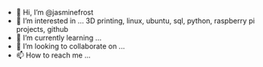 - 👋 Hi, I’m @jasminefrost
- 👀 I’m interested in ... 3D printing, linux, ubuntu, sql, python, raspberry pi projects, github
- 🌱 I’m currently learning ... 
- 💞️ I’m looking to collaborate on ...
- 📫 How to reach me ... 

<!---
jasminefrost/jasminefrost is a ✨ special ✨ repository because its `README.md` (this file) appears on your GitHub profile.
You can click the Preview link to take a look at your changes.
--->
